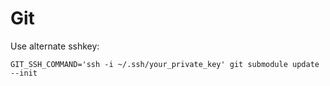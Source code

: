 # Git

Use alternate sshkey:
```
GIT_SSH_COMMAND='ssh -i ~/.ssh/your_private_key' git submodule update --init
```
